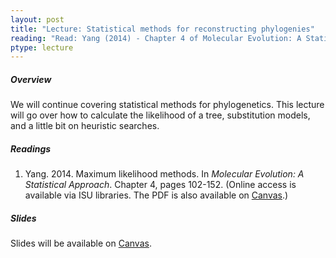```yaml
---
layout: post
title: "Lecture: Statistical methods for reconstructing phylogenies"
reading: "Read: Yang (2014) - Chapter 4 of Molecular Evolution: A Statistical Approach"
ptype: lecture
---
```


##### Overview

We will continue covering statistical methods for phylogenetics. This lecture will go over how to calculate the likelihood of a tree, substitution models, and a little bit on heuristic searches.

##### Readings

1. Yang. 2014. Maximum likelihood methods. In _Molecular Evolution: A Statistical Approach_. Chapter 4, pages 102-152. (Online access is available via ISU libraries. The PDF is also available on [Canvas](https://canvas.iastate.edu/courses/46870/files/4031713?module_item_id=1408443).)

##### Slides

Slides will be available on [Canvas](https://canvas.iastate.edu/courses/46870/files/4348426?module_item_id=1412667).
